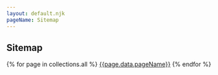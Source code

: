 ```yaml
---
layout: default.njk
pageName: Sitemap
---
```



<div class="box">

## Sitemap
<div class="content">

{% for page in collections.all %}
[{{page.data.pageName}}]({{page.url}})
{% endfor  %}
</div>
</div>

